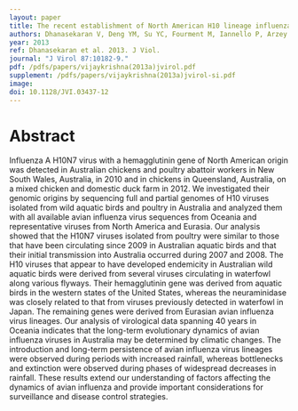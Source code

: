 ```yaml
---
layout: paper
title: The recent establishment of North American H10 lineage influenza viruses in Australian wild waterfowl and the evolution of Australian avian influenza viruses.
authors: Dhanasekaran V, Deng YM, Su YC, Fourment M, Iannello P, Arzey GG, Hansbro PM, Arzey KE, Kirkland PD, Warner S, O'Riley K, Barr IG, Smith GJ, Hurt AC.
year: 2013
ref: Dhanasekaran et al. 2013. J Viol.
journal: "J Virol 87:10182-9."
pdf: /pdfs/papers/vijaykrishna(2013a)jvirol.pdf
supplement: /pdfs/papers/vijaykrishna(2013a)jvirol-si.pdf
image:
doi: 10.1128/JVI.03437-12
---
```


# Abstract
Influenza A H10N7 virus with a hemagglutinin gene of North American origin was detected in Australian chickens and poultry abattoir workers in New South Wales, Australia, in 2010 and in chickens in Queensland, Australia, on a mixed chicken and domestic duck farm in 2012. We investigated their genomic origins by sequencing full and partial genomes of H10 viruses isolated from wild aquatic birds and poultry in Australia and analyzed them with all available avian influenza virus sequences from Oceania and representative viruses from North America and Eurasia. Our analysis showed that the H10N7 viruses isolated from poultry were similar to those that have been circulating since 2009 in Australian aquatic birds and that their initial transmission into Australia occurred during 2007 and 2008. The H10 viruses that appear to have developed endemicity in Australian wild aquatic birds were derived from several viruses circulating in waterfowl along various flyways. Their hemagglutinin gene was derived from aquatic birds in the western states of the United States, whereas the neuraminidase was closely related to that from viruses previously detected in waterfowl in Japan. The remaining genes were derived from Eurasian avian influenza virus lineages. Our analysis of virological data spanning 40 years in Oceania indicates that the long-term evolutionary dynamics of avian influenza viruses in Australia may be determined by climatic changes. The introduction and long-term persistence of avian influenza virus lineages were observed during periods with increased rainfall, whereas bottlenecks and extinction were observed during phases of widespread decreases in rainfall. These results extend our understanding of factors affecting the dynamics of avian influenza and provide important considerations for surveillance and disease control strategies.
